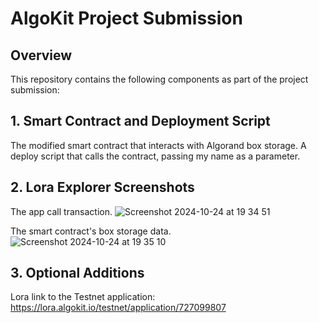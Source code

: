 # AlgoKit Project Submission

## Overview

This repository contains the following components as part of the project submission:

## 1. Smart Contract and Deployment Script
The modified smart contract that interacts with Algorand box storage.
A deploy script that calls the contract, passing my name as a parameter.

## 2. Lora Explorer Screenshots
   
The app call transaction.
![Screenshot 2024-10-24 at 19 34 51](https://github.com/user-attachments/assets/496a2dd4-2480-45ef-b795-416225d4f014)

The smart contract's box storage data.
![Screenshot 2024-10-24 at 19 35 10](https://github.com/user-attachments/assets/1295121f-32f1-4c79-9400-5794c1e48f36)

## 3. Optional Additions

Lora link to the Testnet application: https://lora.algokit.io/testnet/application/727099807





